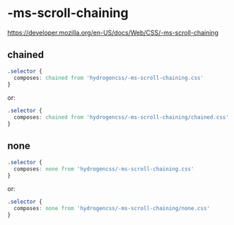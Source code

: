 # -ms-scroll-chaining

https://developer.mozilla.org/en-US/docs/Web/CSS/-ms-scroll-chaining

## chained
```css
.selector {
  composes: chained from 'hydrogencss/-ms-scroll-chaining.css'
}
```

or:
```css
.selector {
  composes: chained from 'hydrogencss/-ms-scroll-chaining/chained.css'
}
```

## none
```css
.selector {
  composes: none from 'hydrogencss/-ms-scroll-chaining.css'
}
```

or:
```css
.selector {
  composes: none from 'hydrogencss/-ms-scroll-chaining/none.css'
}
```

